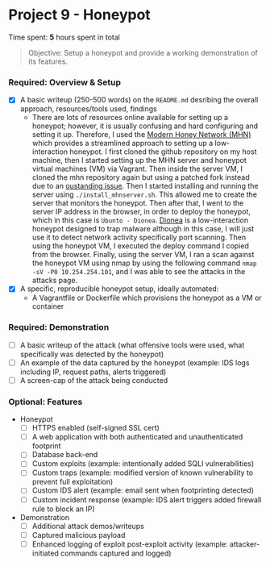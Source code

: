 # Project 9 - Honeypot

Time spent: **5** hours spent in total

> Objective: Setup a honeypot and provide a working demonstration of its features.

### Required: Overview & Setup

- [X] A basic writeup (250-500 words) on the `README.md` desribing the overall approach, resources/tools used, findings
	- There are lots of resources online available for setting up a honeypot; however, it is usually confusing and hard configuring and setting it up. Therefore, I used the [Modern Honey Network (MHN)](https://github.com/threatstream/mhn) which provides a streamlined approach to setting up a low-interaction honeypot. I first cloned the github repository on my host machine, then I started setting up the MHN server and honeypot virtual machines (VM) via Vagrant. Then inside the server VM, I cloned the mhn repository again but using a patched fork instead due to an [oustanding issue](https://github.com/threatstream/mhn/issues/383). Then I started installing and running the server using `./install_mhnserver.sh`. This allowed me to create the server that monitors the honeypot. Then after that, I went to the server IP address in the browser, in order to deploy the honeypot, which in this case is `Ubunto - Dionea`. [Dionea](https://github.com/rep/dionaea) is a low-interaction honeypot designed to trap malware although in this case, I will just use it to detect network activity specifically port scanning. Then using the honeypot VM, I executed the deploy command I copied from the browser. Finally, using the server VM, I ran a scan against the honeypot VM using nmap by using the following command `nmap -sV -P0 10.254.254.101`, and I was able to see the attacks in the attacks page.
- [X] A specific, reproducible honeypot setup, ideally automated:
	- A Vagrantfile or Dockerfile which provisions the honeypot as a VM or container

### Required: Demonstration

- [ ] A basic writeup of the attack (what offensive tools were used, what specifically was detected by the honeypot)
- [ ] An example of the data captured by the honeypot (example: IDS logs including IP, request paths, alerts triggered)
- [ ] A screen-cap of the attack being conducted
    
### Optional: Features
- Honeypot
	- [ ] HTTPS enabled (self-signed SSL cert)
	- [ ] A web application with both authenticated and unauthenticated footprint
	- [ ] Database back-end
	- [ ] Custom exploits (example: intentionally added SQLI vulnerabilities)
	- [ ] Custom traps (example: modified version of known vulnerability to prevent full exploitation)
	- [ ] Custom IDS alert (example: email sent when footprinting detected)
	- [ ] Custom incident response (example: IDS alert triggers added firewall rule to block an IP)
- Demonstration
	- [ ] Additional attack demos/writeups
	- [ ] Captured malicious payload
	- [ ] Enhanced logging of exploit post-exploit activity (example: attacker-initiated commands captured and logged)
